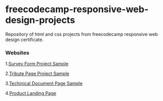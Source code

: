 # freecodecamp-responsive-web-design-projects
Repository of html and css projects from freecodecamp responsive web design certificate.


### Websites
1.[Survey Form Project Sample](https://megurukiss.github.io/freecodecamp-responsive-web-design-projects/survey-form/)

2.[Tribute Page Project Sample](https://megurukiss.github.io/freecodecamp-responsive-web-design-projects/tribute-page/)

3.[Techinical Document Page Sample](https://megurukiss.github.io/freecodecamp-responsive-web-design-projects/Techinical-Document-Page/)

4.[Product Landing Page](https://megurukiss.github.io/freecodecamp-responsive-web-design-projects/Product-Landing-Page/)
